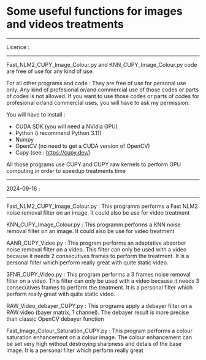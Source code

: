 # Some useful functions for images and videos treatments

*********
Licence :
*********
Fast_NLM2_CUPY_Image_Colour.py and KNN_CUPY_Image_Colour.py code are free of use for any kind of use.

For all other programs and code :
They are free of use for personal use only. Any kind of profesional or/and commercial use of those codes or parts of codes is not allowed. If you want to use those codes or parts of codes for profesional or/and commercial uses, you will have to ask my permission.

You will have to install :
- CUDA SDK (you will need a NVidia GPU)
- Python (i recommend Python 3.11)
- Numpy
- OpenCV (no need to get a CUDA version of OpenCV)
- Cupy (see : https://cupy.dev/)

All those programs use CUPY and CUPY raw kernels to perform GPU computing in order to speedup treatments time

************
2024-09-16 :
************

Fast_NLM2_CUPY_Image_Colour.py :
This programm performs a Fast NLM2 noise removal filter on an image. It could also be use for video treatment

KNN_CUPY_Image_Colour.py :
This programm performs a KNN noise removal filter on an image. It could also be use for video treatment

AANR_CUPY_Video.py :
This program performs an adaptative absorber noise removal filter on a video. This filter can only be used with a video because it needs 2 consecutives frames to perform the treatment. It is a personal filter which perform really great with quite static video.

3FNR_CUPY_Video.py :
This program performs a 3 frames noise removal filter on a video. This filter can only be used with a video because it needs 3 consecutives frames to perform the treatment. It is a personal filter which perform really great with quite static video.

RAW_Video_debayer_CUPY.py :
This programs apply a debayer filter on a RAW video (bayer matrix, 1 channel). The debayer result is more precise than classic OpenCV debayer function

Fast_Image_Colour_Saturation_CUPY.py :
This program performs a colour saturation enhancement on a colour image. The colour enhancement can be set very high without destroying sharpness and detais of the base image. It is a personal filter which perform really great

